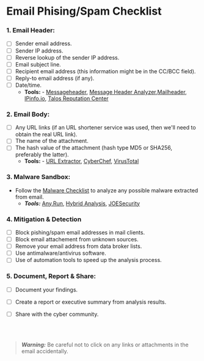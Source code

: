 # Email Phising/Spam Checklist

### 1. Email Header:

- [ ] Sender email address.
- [ ] Sender IP address.
- [ ] Reverse lookup of the sender IP address.
- [ ] Email subject line.
- [ ] Recipient email address (this information might be in the CC/BCC field).
- [ ] Reply-to email address (if any).
- [ ] Date/time.
  - **Tools:** - [Messageheader](https://toolbox.googleapps.com/apps/messageheader/analyzeheader), [Message Header Analyzer](https://mha.azurewebsites.net/),[Mailheader](https://mailheader.org), [IPinfo.io](https://ipinfo.io/), [Talos Reputation Center](https://talosintelligence.com/reputation)

### 2. Email Body:

- [ ] Any URL links (if an URL shortener service was used, then we'll need to obtain the real URL link).
- [ ] The name of the attachment.
- [ ] The hash value of the attachment (hash type MD5 or SHA256, preferably the latter).
  - **Tools:** - [URL Extractor](https://www.convertcsv.com/url-extractor.htm), [CyberChef](https://gchq.github.io/CyberChef/), [VirusTotal](https://www.virustotal.com/gui/)

### 3. Malware Sandbox:

- Follow the [Malware Checklist](https://github.com/algenisromero/CyberSec_Checklists/blob/1da3e6aee808aa873338d2e7227a03f6e4cac471/Malware%20Analysis%20Checklist.md) to analyze any possible malware extracted from email.
  - **_Tools:_** [Any.Run](https://app.any.run/), [Hybrid Analysis](https://www.hybrid-analysis.com/), [JOESecurity](https://www.joesecurity.org/)

### 4. Mitigation & Detection

- [ ] Block pishing/spam email addresses in mail clients.
- [ ] Block email attachement from unknown sources.
- [ ] Remove your email address from data broker lists.
- [ ] Use antimalware/antivirus software.
- [ ] Use of automation tools to speed up the analysis process.

### 5. Document, Report & Share:

- [ ] Document your findings.
- [ ] Create a report or executive summary from analysis results.
- [ ] Share with the cyber community.



</br>
</br>

> **_Warning:_** Be careful not to click on any links or attachments in the email accidentally.
